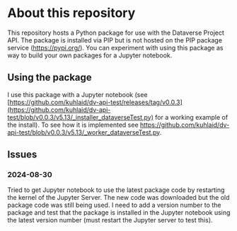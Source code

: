 # About this repository

This repository hosts a Python package for use with the Dataverse Project API. The package is installed via PIP but is not hosted on the PIP package service (https://pypi.org/). You can experiment with using this package as way to build your own packages for a Jupyter notebook.

## Using the package

I use this package with a Jupyter notebook (see [https://github.com/kuhlaid/dv-api-test/releases/tag/v0.0.3](https://github.com/kuhlaid/dv-api-test/blob/v0.0.3/v5.13/_installer_dataverseTest.py) for a working example of the install).  To see how it is implemented see https://github.com/kuhlaid/dv-api-test/blob/v0.0.3/v5.13/_worker_dataverseTest.py.

## Issues

### 2024-08-30

Tried to get Jupyter notebook to use the latest package code by restarting the kernel of the Jupyter Server. The new code was downloaded but the old package code was still being used. I need to add a version number to the package and test that the package is installed in the Jupyter notebook using the latest version number (must restart the Jupyter server to test this).
